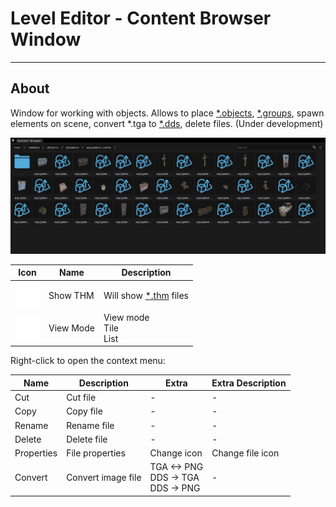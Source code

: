 # Level Editor - Content Browser Window

___

## About

Window for working with objects. Allows to place [*.objects](../../../../reference/file-formats/models/object.md), [*.groups](../../../../reference/file-formats/models/group.md), spawn elements on scene, convert *.tga to [*.dds](../../../../reference/file-formats/textures/dds.md), delete files. (Under development)

![alt text centered](../assets/images/content-browser.png)

| Icon | Name | Description |
|---|---|---|
| ![1 svg-icon](../../../../assets/icons/sdk/menu.svg) | Show THM | Will show [*.thm](../../../../reference/file-formats/textures/thm.md) files |
| ![1 svg-icon](../../../../assets/icons/sdk/menu.svg) | View Mode | View mode<br> Tile<br> List |

Right-click to open the context menu:

| Name | Description | Extra | Extra Description |
|---|---|---|---|
| Cut | Cut file | - | - |
| Copy | Copy file | - | - |
| Rename | Rename file | - | - |
| Delete | Delete file | - | - |
| Properties | File properties | Change icon | Change file icon |
| Convert | Convert image file | TGA <-> PNG<br> DDS -> TGA<br> DDS -> PNG | - |
